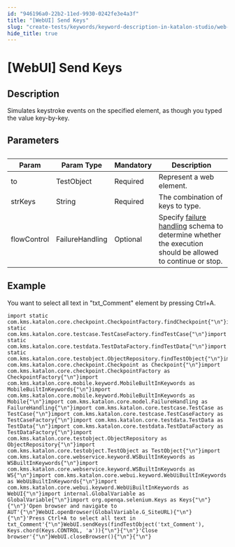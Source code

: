 ```yaml
---
id: "946196a0-22b2-11ed-9930-0242fe3e4a3f"
title: "[WebUI] Send Keys"
slug: "create-tests/keywords/keyword-description-in-katalon-studio/web-ui-keywords/webui-send-keys"
hide_title: true
---
```


# <a id="id_0" class="anchor_top_offset"/><a id="ariaid-title1" class="anchor_top_offset"/>[WebUI] Send Keys


## <a id="id_0__id_1" class="anchor_top_offset"/>Description 

              
<p xmlns="http://www.w3.org/1999/xhtml" className="p">Simulates keystroke events on the specified element, as though   you typed the value key-by-key. </p> 
      

## <a id="id_0__id_2" class="anchor_top_offset"/>Parameters 

              
<table xmlns="http://www.w3.org/1999/xhtml" className="table anchor_top_offset" id="id_0__71d30832-eb4c-4559-ab0e-a3a570646f8e"><caption /><thead className="thead"><tr className><th className="entry anchor_top_offset" id="id_0__71d30832-eb4c-4559-ab0e-a3a570646f8e__entry__1">Param</th><th className="entry anchor_top_offset" id="id_0__71d30832-eb4c-4559-ab0e-a3a570646f8e__entry__2">Param Type</th><th className="entry anchor_top_offset" id="id_0__71d30832-eb4c-4559-ab0e-a3a570646f8e__entry__3">Mandatory</th><th className="entry anchor_top_offset" id="id_0__71d30832-eb4c-4559-ab0e-a3a570646f8e__entry__4">Description</th></tr></thead><tbody className="tbody"><tr className><td className="entry" headers="id_0__71d30832-eb4c-4559-ab0e-a3a570646f8e__entry__1 id_0__71d30832-eb4c-4559-ab0e-a3a570646f8e__entry__2 id_0__71d30832-eb4c-4559-ab0e-a3a570646f8e__entry__3 id_0__71d30832-eb4c-4559-ab0e-a3a570646f8e__entry__4 ">to</td><td className="entry" headers="id_0__71d30832-eb4c-4559-ab0e-a3a570646f8e__entry__1 id_0__71d30832-eb4c-4559-ab0e-a3a570646f8e__entry__2 id_0__71d30832-eb4c-4559-ab0e-a3a570646f8e__entry__3 id_0__71d30832-eb4c-4559-ab0e-a3a570646f8e__entry__4 ">TestObject</td><td className="entry" headers="id_0__71d30832-eb4c-4559-ab0e-a3a570646f8e__entry__1 id_0__71d30832-eb4c-4559-ab0e-a3a570646f8e__entry__2 id_0__71d30832-eb4c-4559-ab0e-a3a570646f8e__entry__3 id_0__71d30832-eb4c-4559-ab0e-a3a570646f8e__entry__4 ">Required</td><td className="entry" headers="id_0__71d30832-eb4c-4559-ab0e-a3a570646f8e__entry__1 id_0__71d30832-eb4c-4559-ab0e-a3a570646f8e__entry__2 id_0__71d30832-eb4c-4559-ab0e-a3a570646f8e__entry__3 id_0__71d30832-eb4c-4559-ab0e-a3a570646f8e__entry__4 ">Represent a web element.</td></tr><tr className><td className="entry" headers="id_0__71d30832-eb4c-4559-ab0e-a3a570646f8e__entry__1 id_0__71d30832-eb4c-4559-ab0e-a3a570646f8e__entry__2 id_0__71d30832-eb4c-4559-ab0e-a3a570646f8e__entry__3 id_0__71d30832-eb4c-4559-ab0e-a3a570646f8e__entry__4 ">strKeys</td><td className="entry" headers="id_0__71d30832-eb4c-4559-ab0e-a3a570646f8e__entry__1 id_0__71d30832-eb4c-4559-ab0e-a3a570646f8e__entry__2 id_0__71d30832-eb4c-4559-ab0e-a3a570646f8e__entry__3 id_0__71d30832-eb4c-4559-ab0e-a3a570646f8e__entry__4 ">String</td><td className="entry" headers="id_0__71d30832-eb4c-4559-ab0e-a3a570646f8e__entry__1 id_0__71d30832-eb4c-4559-ab0e-a3a570646f8e__entry__2 id_0__71d30832-eb4c-4559-ab0e-a3a570646f8e__entry__3 id_0__71d30832-eb4c-4559-ab0e-a3a570646f8e__entry__4 ">Required</td><td className="entry" headers="id_0__71d30832-eb4c-4559-ab0e-a3a570646f8e__entry__1 id_0__71d30832-eb4c-4559-ab0e-a3a570646f8e__entry__2 id_0__71d30832-eb4c-4559-ab0e-a3a570646f8e__entry__3 id_0__71d30832-eb4c-4559-ab0e-a3a570646f8e__entry__4 ">The combination of keys to type.</td></tr><tr className><td className="entry" headers="id_0__71d30832-eb4c-4559-ab0e-a3a570646f8e__entry__1 id_0__71d30832-eb4c-4559-ab0e-a3a570646f8e__entry__2 id_0__71d30832-eb4c-4559-ab0e-a3a570646f8e__entry__3 id_0__71d30832-eb4c-4559-ab0e-a3a570646f8e__entry__4 ">flowControl</td><td className="entry" headers="id_0__71d30832-eb4c-4559-ab0e-a3a570646f8e__entry__1 id_0__71d30832-eb4c-4559-ab0e-a3a570646f8e__entry__2 id_0__71d30832-eb4c-4559-ab0e-a3a570646f8e__entry__3 id_0__71d30832-eb4c-4559-ab0e-a3a570646f8e__entry__4 ">FailureHandling</td><td className="entry" headers="id_0__71d30832-eb4c-4559-ab0e-a3a570646f8e__entry__1 id_0__71d30832-eb4c-4559-ab0e-a3a570646f8e__entry__2 id_0__71d30832-eb4c-4559-ab0e-a3a570646f8e__entry__3 id_0__71d30832-eb4c-4559-ab0e-a3a570646f8e__entry__4 ">Optional</td><td className="entry" headers="id_0__71d30832-eb4c-4559-ab0e-a3a570646f8e__entry__1 id_0__71d30832-eb4c-4559-ab0e-a3a570646f8e__entry__2 id_0__71d30832-eb4c-4559-ab0e-a3a570646f8e__entry__3 id_0__71d30832-eb4c-4559-ab0e-a3a570646f8e__entry__4 ">Specify <a className="xref" href="/maintain/configure-failure-handling-settings-in-katalon-studio">failure handling</a> schema to         determine whether the execution should be allowed to continue or         stop.</td></tr></tbody></table> 
      

## <a id="id_0__id_3" class="anchor_top_offset"/>Example 

              
<p xmlns="http://www.w3.org/1999/xhtml" className="p">You want to select all text in "txt_Comment" element by   pressing Ctrl+A.</p> 
              
<pre xmlns="http://www.w3.org/1999/xhtml" className="pre codeblock"><code>import static com.kms.katalon.core.checkpoint.CheckpointFactory.findCheckpoint{"\n"}import static com.kms.katalon.core.testcase.TestCaseFactory.findTestCase{"\n"}import static com.kms.katalon.core.testdata.TestDataFactory.findTestData{"\n"}import static com.kms.katalon.core.testobject.ObjectRepository.findTestObject{"\n"}import com.kms.katalon.core.checkpoint.Checkpoint as Checkpoint{"\n"}import com.kms.katalon.core.checkpoint.CheckpointFactory as CheckpointFactory{"\n"}import com.kms.katalon.core.mobile.keyword.MobileBuiltInKeywords as MobileBuiltInKeywords{"\n"}import com.kms.katalon.core.mobile.keyword.MobileBuiltInKeywords as Mobile{"\n"}import com.kms.katalon.core.model.FailureHandling as FailureHandling{"\n"}import com.kms.katalon.core.testcase.TestCase as TestCase{"\n"}import com.kms.katalon.core.testcase.TestCaseFactory as TestCaseFactory{"\n"}import com.kms.katalon.core.testdata.TestData as TestData{"\n"}import com.kms.katalon.core.testdata.TestDataFactory as TestDataFactory{"\n"}import com.kms.katalon.core.testobject.ObjectRepository as ObjectRepository{"\n"}import com.kms.katalon.core.testobject.TestObject as TestObject{"\n"}import com.kms.katalon.core.webservice.keyword.WSBuiltInKeywords as WSBuiltInKeywords{"\n"}import com.kms.katalon.core.webservice.keyword.WSBuiltInKeywords as WS{"\n"}import com.kms.katalon.core.webui.keyword.WebUiBuiltInKeywords as WebUiBuiltInKeywords{"\n"}import com.kms.katalon.core.webui.keyword.WebUiBuiltInKeywords as WebUI{"\n"}import internal.GlobalVariable as GlobalVariable{"\n"}import org.openqa.selenium.Keys as Keys{"\n"}{"\n"}'Open browser and navigate to AUT'{"\n"}WebUI.openBrowser(GlobalVariable.G_SiteURL){"\n"}{"\n"}'Press Ctrl+A to select all text in txt_Comment'{"\n"}WebUI.sendKeys(findTestObject('txt_Comment'), Keys.chord(Keys.CONTROL, 'a')){"\n"}{"\n"}'Close browser'{"\n"}WebUI.closeBrowser(){"\n"}{"\n"}</code></pre> 
            
